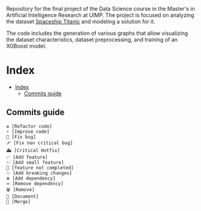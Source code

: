 Repository for the final project of the Data Science course in the Master's in Artificial Intelligence Research at UIMP. The project is focused on analyzing the dataset [Spaceship Titanic](https://www.kaggle.com/competitions/spaceship-titanic) and modeling a solution for it.

The code includes the generation of various graphs that allow visualizing the dataset characteristics, dataset preprocessing, and training of an XGBoost model.

# Index

- [Index](#index)
  - [Commits guide](#commits-guide)

## Commits guide

```
♻️ [Refactor code]
⚡️ [Improve code]
🐛 [Fix bug]
🩹 [Fix non critical bug]
🚑️ [Critical Hotfix]
✅ [Add feature]
✨ [Add small feature]
🚧 [feature not completed]
💥 [Add breaking changes]
➕ [Add dependency]
➖ [Remove dependency]
🗑️ [Remove]
📝 [Document]
🔀 [Merge]
```
